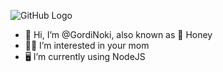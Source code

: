 ![GitHub Logo](/images/logo.png)

- 🍯 Hi, I’m @GordiNoki, also known as 🍯 Honey
- 🙅‍♀️ I’m interested in your mom
- 🖥️ I’m currently using NodeJS

<!---
GordiNoki/GordiNoki is a ✨ special ✨ repository because its `README.md` (this file) appears on your GitHub profile.
You can click the Preview link to take a look at your changes.
--->
